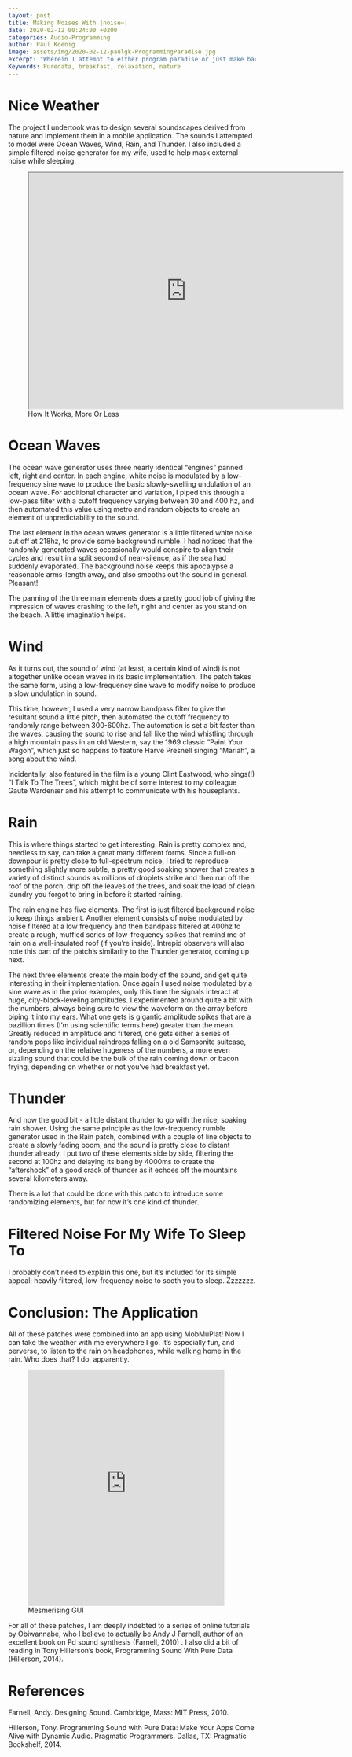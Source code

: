 ```yaml
---
layout: post
title: Making Noises With |noise~|
date: 2020-02-12 00:24:00 +0200
categories: Audio-Programming
author: Paul Koenig
image: assets/img/2020-02-12-paulgk-ProgrammingParadise.jpg
excerpt: "Wherein I attempt to either program paradise or just make bacon-frying noises, which could be the same thing, actually"
Keywords: Puredata, breakfast, relaxation, nature
---
```


# Nice Weather

The project I undertook was to design several soundscapes derived from nature and implement them in a mobile application. The sounds I attempted to model were Ocean Waves, Wind, Rain, and Thunder. I also included a simple filtered-noise generator for my wife, used to help mask external noise while sleeping.

<figure>
<iframe src="https://drive.google.com/file/d/1eDOx_gGJmMBOftpK9IzgPl4KOZ04KFfb/preview" width="640" height="480"></iframe>
    <figcaption>How It Works, More Or Less</figcaption>
</figure>

# Ocean Waves

The ocean wave generator uses three nearly identical “engines” panned left, right and center. In each engine, white noise is modulated by a low-frequency sine wave to produce the basic slowly-swelling undulation of an ocean wave. For additional character and variation, I piped this through a low-pass filter with a cutoff frequency varying between 30 and 400 hz, and then automated this value using metro and random objects to create an element of unpredictability to the sound.

The last element in the ocean waves generator is a little filtered white noise cut off at 218hz, to provide some background rumble. I had noticed that the randomly-generated waves occasionally would conspire to align their cycles and result in a split second of near-silence, as if the sea had suddenly evaporated. The background noise keeps this apocalypse a reasonable arms-length away, and also smooths out the sound in general. Pleasant!

The panning of the three main elements does a pretty good job of giving the impression of waves crashing to the left, right and center as you stand on the beach. A little imagination helps. 


# Wind

As it turns out, the sound of wind (at least, a certain kind of wind) is not altogether unlike ocean waves in its basic implementation. The patch takes the same form, using a low-frequency sine wave to modify noise to produce a slow undulation in sound. 

This time, however, I used a very narrow bandpass filter to give the resultant sound a little pitch, then automated the cutoff frequency to randomly range between 300-600hz. The automation is set a bit faster than the waves, causing the sound to rise and fall like the wind whistling through a high mountain pass in an old Western, say the 1969 classic “Paint Your Wagon”, which just so happens to feature Harve Presnell singing “Mariah”, a song about the wind. 

Incidentally, also featured in the film is a young Clint Eastwood, who sings(!) “I Talk To The Trees”, which might be of some interest to my colleague Gaute Wardenær and his attempt to communicate with his houseplants. 

# Rain

This is where things started to get interesting. Rain is pretty complex and, needless to say, can take a great many different forms. Since a full-on downpour is pretty close to full-spectrum noise, I tried to reproduce something slightly more subtle, a pretty good soaking shower that creates a variety of distinct sounds as millions of droplets strike and then run off the roof of the porch, drip off the leaves of the trees, and soak the load of clean laundry you forgot to bring in before it started raining. 

The rain engine has five elements. The first is just filtered background noise to keep things ambient. Another element consists of noise modulated by noise filtered at a low frequency and then bandpass filtered at 400hz to create a rough, muffled series of low-frequency spikes that remind me of rain on a well-insulated roof (if you’re inside). Intrepid observers will also note this part of the patch’s similarity to the Thunder generator, coming up next. 

The next three elements create the main body of the sound, and get quite interesting in their implementation. Once again I used noise modulated by a sine wave as in the prior examples, only this time the signals interact at huge, city-block-leveling amplitudes. I experimented around quite a bit with the numbers, always being sure to view the waveform on the array before piping it into my ears. What one gets is gigantic amplitude spikes that are a bazillion times (I’m using scientific terms here) greater than the mean. Greatly reduced in amplitude and filtered, one gets either a series of random pops like individual raindrops falling on a old Samsonite suitcase, or, depending on the relative hugeness of the numbers, a more even sizzling sound that could be the bulk of the rain coming down or bacon frying, depending on whether or not you’ve had breakfast yet. 

# Thunder

And now the good bit - a little distant thunder to go with the nice, soaking rain shower. Using the same principle as the low-frequency rumble generator used in the Rain patch, combined with a couple of line objects to create a slowly fading boom, and the sound is pretty close to distant thunder already. I put two of these elements side by side, filtering the second at 100hz and delaying its bang by 4000ms to create the “aftershock” of a good crack of thunder as it echoes off the mountains several kilometers away. 

There is a lot that could be done with this patch to introduce some randomizing elements, but for now it’s one kind of thunder.

# Filtered Noise For My Wife To Sleep To

I probably don’t need to explain this one, but it’s included for its simple appeal: heavily filtered, low-frequency noise to sooth you to sleep. Zzzzzzz.

# Conclusion: The Application

All of these patches were combined into an app using MobMuPlat! Now I can take the weather with me everywhere I go. It’s especially fun, and perverse, to listen to the rain on headphones, while walking home in the rain. Who does that? I do, apparently. 

<figure>
    <iframe src="https://drive.google.com/file/d/1gWHBN_J_e-_OvU_9OisvmYefqB22yzOJ/preview" width="400" height="480" align="center" frameborder="0" allowfullscreen="true" alt="Mesmerising GUI"></iframe>
    <figcaption>Mesmerising GUI</figcaption>
</figure>

For all of these patches, I am deeply indebted to a series of online tutorials by Obiwannabe, who I believe to actually be Andy J Farnell, author of an excellent book on Pd sound synthesis (Farnell, 2010) . I also did a bit of reading in Tony Hillerson’s book, Programming Sound With Pure Data (Hillerson, 2014). 

# References

Farnell, Andy. Designing Sound. Cambridge, Mass: MIT Press, 2010.

Hillerson, Tony. Programming Sound with Pure Data: Make Your Apps Come Alive with Dynamic Audio. Pragmatic Programmers. Dallas, TX: Pragmatic Bookshelf, 2014.
